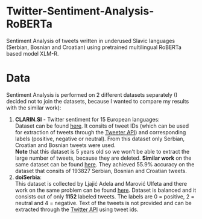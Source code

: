 # Twitter-Sentiment-Analysis-RoBERTa
Sentiment Analysis of tweets written in underused Slavic languages (Serbian, Bosnian and Croatian) using pretrained multilingual RoBERTa based model XLM-R.

# Data
Sentiment Analysis is performed on 2 different datasets separately (I decided not to join the datasets, because I wanted to compare my results with the similar work):<br />
1. **CLARIN.SI** - Twitter sentiment for 15 European languages:<br />
Dataset can be found [here](https://www.clarin.si/repository/xmlui/handle/11356/1054). It consits of tweet IDs (which can be used for extraction of tweets through the [Tweeter API](https://developer.twitter.com/en/docs/twitter-api)) and corresponding labels (positive, negative or neutral). From this dataset only Serbian, Croatian and Bosnian tweets were used.<br />
**Note** that this dataset is 5 years old so we won't be able to extract the large number of tweets, because they are deleted.
**Similar work** on the same dataset can be found [here](https://journals.plos.org/plosone/article?id=10.1371/journal.pone.0155036). They achieved 55.9% accuracy on the dataset that consits of 193827 Serbian, Bosnian and Croatian tweets. 
2. **doiSerbia**:<br />
This dataset is collected by Ljajić Adela and Marović Ulfeta and there work on the same problem can be found [here](http://www.doiserbia.nb.rs/img/doi/1820-0214/2019/1820-02141800013L.pdf). Dataset is balanced and it consists out of only **1152** labeled tweets. The labels are 0 = positive, 2 = neutral and 4 = negative. Text of the tweets is not provided and can be extracted through the [Twitter API](https://developer.twitter.com/en/docs/twitter-api) using tweet ids.
